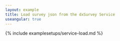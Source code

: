 ```yaml
---
layout: example
title: Load survey json from the dxSurvey Service
useangular: true
---
```


{% include examplesetups/service-load.md %}
